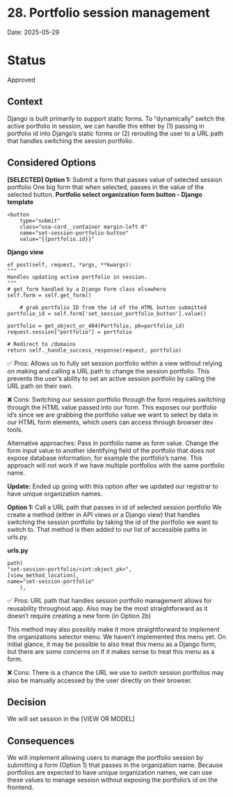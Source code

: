 # 28. Portfolio session management

Date: 2025-05-29

# Status

Approved

## Context

Django is built primarily to support static forms. To “dynamically” switch the active portfolio in session, we can handle this either by (1) passing in portfolio id into Django’s static forms or (2) rerouting the user to a URL path that handles switching the session portfolio.

## Considered Options

**[SELECTED] Option 1:** Submit a form that passes value of selected session portfolio
One big form that when selected, passes in the value of the selected button.
**Portfolio select organization form button - Django template**
```
<button
	type="submit"
	class="usa-card__container margin-left-0"
	name="set-session-portfolio-button"
	value="{{portfolio.id}}"
```

**Django view**
```
ef post(self, request, *args, **kwargs):
"""
Handles updating active portfolio in session.
"""
# get_form handled by a Django Form class elsewhere
self.form = self.get_form()

	# grab portfolio ID from the id of the HTML button submitted
portfolio_id = self.form['set_session_portfolio_button'].value()

portfolio = get_object_or_404(Portfolio, pk=portfolio_id)
request.session["portfolio"] = portfolio

# Redirect to /domains
return self._handle_success_response(request, portfolio)
```

✅ Pros:
Allows us to fully set session portfolio within a view without relying on making and calling a URL path to change the session portfolio. This prevents the user’s ability to set an active session portfolio by calling the URL path on their own.   

❌ Cons:
Switching our session portfolio through the form requires switching through the HTML value passed into our form. This exposes our portfolio id’s since we are grabbing the portfolio value we want to select by data in our HTML form elements, which users can access through browser dev tools.

Alternative approaches: 
Pass in portfolio name as form value. Change the form input value to another identifying field of the portfolio that does not expose database information, for example the portfolio’s name. This approach will not work if we have multiple portfolios with the same portfolio name.

**Update:** Ended up going with this option after we updated our registrar to have unique organization names.


**Option 1:** Call a URL path that passes in id of selected session portfolio
We create a method (either in API views or a Django view) that handles switching the session portfolio by taking the id of the portfolio we want to switch to. That method is then added to our list of accessible paths in urls.py.

**urls.py**
```
path(
"set-session-portfolio/<int:object_pk>",
[view_method_location],
name="set-session-portfolio"
    ),

```

✅ Pros:
URL path that handles session portfolio management allows for reusability throughout app. Also may be the most straightforward as it doesn’t require creating a new form (in Option 2b)

This method may also possibly make it more straightforward to implement the organizations selector menu. We haven’t implemented this menu yet. On initial glance, it may be possible to also treat this menu as a Django form, but there are some concerns on if it makes sense to treat this menu as a form. 

❌ Cons:
There is a chance the URL we use to switch session portfolios may also be manually accessed by the user directly on their browser. 

## Decision
We will set session in the [VIEW OR MODEL]

## Consequences
We will implement allowing users to manage the portfolio session by submitting a form (Option 1) that passes in the organization name. Because portfolios are expected to have unique organization names, we can use these values to manage session without exposing the portfolio’s id on the frontend. 
